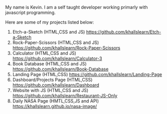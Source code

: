 My name is Kevin. I am a self taught developer working primarly with javascript programming. 

Here are some of my projects listed below:

1. Etch-a-Sketch
(HTML,CSS and JS)
https://github.com/khallslearn/Etch-a-Sketch
2. Rock-Paper-Scissors
(HTML,CSS and JS)
https://github.com/khallslearn/Rock-Paper-Scissors
3. Calculator
(HTML,CSS and JS)
https://github.com/khallslearn/Calculator-3
4. Book Database
(HTML,CSS and JS)
https://github.com/khallslearn/Book-Database
5. Landing Page
(HTML,CSS)
https://github.com/khallslearn/Landing-Page
6. Dashboard/Projects Page
(HTML,CSS)
https://github.com/khallslearn/Dashboard
7. Website with JS
(HTML,CSS and JS)
https://github.com/khallslearn/Restaurant-JS-Only
8. Daily NASA Page
(HMTL,CSS,JS and API)
https://khallslearn.github.io/nasa-image/
